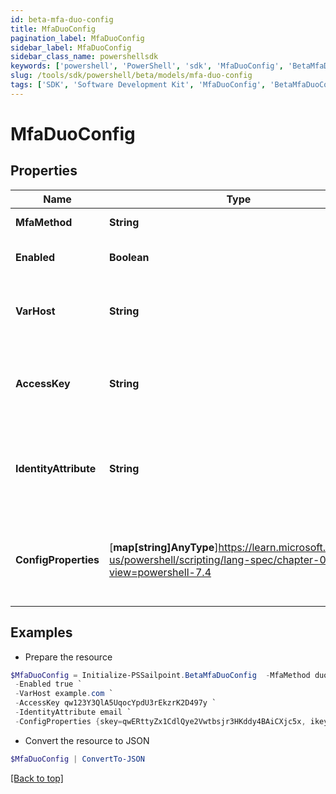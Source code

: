 ```yaml
---
id: beta-mfa-duo-config
title: MfaDuoConfig
pagination_label: MfaDuoConfig
sidebar_label: MfaDuoConfig
sidebar_class_name: powershellsdk
keywords: ['powershell', 'PowerShell', 'sdk', 'MfaDuoConfig', 'BetaMfaDuoConfig'] 
slug: /tools/sdk/powershell/beta/models/mfa-duo-config
tags: ['SDK', 'Software Development Kit', 'MfaDuoConfig', 'BetaMfaDuoConfig']
---
```



# MfaDuoConfig

## Properties

Name | Type | Description | Notes
------------ | ------------- | ------------- | -------------
**MfaMethod** | **String** | Mfa method name | [optional] 
**Enabled** | **Boolean** | If MFA method is enabled. | [optional] [default to $false]
**VarHost** | **String** | The server host name or IP address of the MFA provider. | [optional] 
**AccessKey** | **String** | The secret key for authenticating requests to the MFA provider. | [optional] 
**IdentityAttribute** | **String** | Optional. The name of the attribute for mapping IdentityNow identity to the MFA provider. | [optional] 
**ConfigProperties** | [**map[string]AnyType**]https://learn.microsoft.com/en-us/powershell/scripting/lang-spec/chapter-04?view=powershell-7.4 | A map with additional config properties for the given MFA method - duo-web. | [optional] 

## Examples

- Prepare the resource
```powershell
$MfaDuoConfig = Initialize-PSSailpoint.BetaMfaDuoConfig  -MfaMethod duo-web `
 -Enabled true `
 -VarHost example.com `
 -AccessKey qw123Y3QlA5UqocYpdU3rEkzrK2D497y `
 -IdentityAttribute email `
 -ConfigProperties {skey=qwERttyZx1CdlQye2Vwtbsjr3HKddy4BAiCXjc5x, ikey=Q123WE45R6TY7890ZXCV}
```

- Convert the resource to JSON
```powershell
$MfaDuoConfig | ConvertTo-JSON
```


[[Back to top]](#) 

